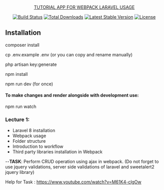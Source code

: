 <p align="center"><a href="https://laravel.com" target="_blank">
TUTORIAL APP FOR WEBPACK LARAVEL USAGE
</p>

<p align="center">
<a href="https://travis-ci.org/laravel/framework"><img src="https://travis-ci.org/laravel/framework.svg" alt="Build Status"></a>
<a href="https://packagist.org/packages/laravel/framework"><img src="https://img.shields.io/packagist/dt/laravel/framework" alt="Total Downloads"></a>
<a href="https://packagist.org/packages/laravel/framework"><img src="https://img.shields.io/packagist/v/laravel/framework" alt="Latest Stable Version"></a>
<a href="https://packagist.org/packages/laravel/framework"><img src="https://img.shields.io/packagist/l/laravel/framework" alt="License"></a>
</p>

## Installation

composer install

cp .env.example .env (or you can copy and rename manually)

php artisan key:generate

npm install

npm run dev (for once)

#### To make changes and render alongside with development use:

npm run watch

### Lecture 1:
<ul>
<li>Laravel 8 installation</li>
<li>Webpack usage</li>
<li>Folder structure</li>
<li>Introduction to workflow</li>
<li>Third party libraries installation in Webpack</li>
</ul>

--<b>TASK</b>: Perform CRUD operation using ajax in webpack. (Do not forget to use jquery validations, server side validations of laravel and sweetalert2 jquery library)

Help for Task : https://www.youtube.com/watch?v=M61K4-clgOw
